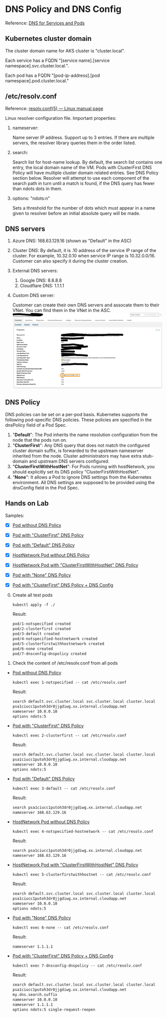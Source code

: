 # DNS Policy and DNS Config

Reference: [DNS for Services and Pods](https://kubernetes.io/docs/concepts/services-networking/dns-pod-service/)

## Kubernetes cluster domain

The cluster domain name for AKS cluster is "cluster.local".

Each service has a FQDN  "[service name].[service namespace].svc.cluster.local.".

Each pod has a FQDN "[pod-ip-address].[pod namespace].pod.cluster.local."

## /etc/resolv.conf

Reference: [resolv.conf(5) — Linux manual page](https://man7.org/linux/man-pages/man5/resolv.conf.5.html)

Linux resolver configuration file. 
Important properties:
1. nameserver: 
   
   Name server IP address. Support up to 3 entries. If there are multiple servers, the resolver library queries them in the order listed.

2. search:

   Search list for host-name lookup. By default, the search list contains one entry, the local domain name of the VM. Pods with ClusterFirst DNS Policy will have multiple cluster domain related entries. See DNS Policy section below.
   Resolver will attempt to use each component of the search path in turn until a match is found, if the DNS query has fewer than ndots dots in them.

3. options: "ndots:n"

   Sets a threshold for the number of dots which must appear in a name given to resolver before an initial absolute query will be made.

## DNS servers
1. Azure DNS: 168.63.129.16 (shown as "Default" in the ASC)
2. Cluster DNS:
   By default, it is .10 address of the service IP range of the cluster. For example, 10.32.0.10 when service IP range is 10.32.0.0/16. Customer can also specify it during the cluster creation. 
3. External DNS servers:
   1. Google DNS: 8.8.8.8
   2. Cloudflare DNS: 1.1.1.1
4. Custom DNS server:
   
   Customer can create their own DNS servers and assocate them to their VNet. You can find them in the VNet in the ASC.
   ![Custom DNS Servers on ASC](./ASC_VNet_CustomDNSServers.jpeg)

## DNS Policy

DNS policies can be set on a per-pod basis. Kubernetes supports the following pod-specific DNS policies. These policies are specified in the dnsPolicy field of a Pod Spec.

1. "**Default**": The Pod inherits the name resolution configuration from the node that the pods run on. 
2. "**ClusterFirst**": Any DNS query that does not match the configured cluster domain suffix, is forwarded to the upstream nameserver inherited from the node. Cluster administrators may have extra stub-domain and upstream DNS servers configured.
3. "**ClusterFirstWithHostNet**": For Pods running with hostNetwork, you should explicitly set its DNS policy "ClusterFirstWithHostNet".
4. "**None**": It allows a Pod to ignore DNS settings from the Kubernetes environment. All DNS settings are supposed to be provided using the dnsConfig field in the Pod Spec.

## Hands on Lab

Samples:
- [x] [Pod without DNS Policy](1-notspecified.yaml)
- [x] [Pod with "ClusterFirst" DNS Policy](2-clusterfirst.yaml)
- [x] [Pod with "Default" DNS Policy](3-default.yaml)
- [x] [HostNetwork Pod without DNS Policy](4-notspecified-hostnetwork.yaml)
- [x] [HostNetwork Pod with "ClusterFirstWithHostNet" DNS Policy](5-clusterfirstwithhostnet.yaml)
- [x] [Pod with "None" DNS Policy](6-none.yaml)
- [x] [Pod with "ClusterFirst" DNS Policy + DNS Config](7-dnsconfig-dnspolicy.yaml)


0. Create all test pods
   ```
   kubectl apply -f ./
   ```
   Result:
   ```
   pod/1-notspecified created
   pod/2-clusterfirst created
   pod/3-default created
   pod/4-notspecified-hostnetwork created
   pod/5-clusterfirstwithhostnetwork created
   pod/6-none created
   pod/7-dnsconfig-dnspolicy created
   ```

1. Check the content of /etc/resolv.conf from all pods
- [Pod without DNS Policy](1-notspecified.yaml)
   ```
   kubectl exec 1-notspecified -- cat /etc/resolv.conf
   ```
   Result:
   ```
   search default.svc.cluster.local svc.cluster.local cluster.local psa1ciucc1putoh3dr0jjgdiwg.xx.internal.cloudapp.net
   nameserver 10.0.0.10
   options ndots:5
   ```
- [Pod with "ClusterFirst" DNS Policy](2-clusterfirst.yaml)
   ```
   kubectl exec 2-clusterfirst -- cat /etc/resolv.conf
   ```
   Result:
   ```
   search default.svc.cluster.local svc.cluster.local cluster.local psa1ciucc1putoh3dr0jjgdiwg.xx.internal.cloudapp.net
   nameserver 10.0.0.10
   options ndots:5
   ```
- [Pod with "Default" DNS Policy](3-default.yaml)
   ```
   kubectl exec 3-default -- cat /etc/resolv.conf
   ```
   Result:
   ```
   search psa1ciucc1putoh3dr0jjgdiwg.xx.internal.cloudapp.net
   nameserver 168.63.129.16
   ```
- [HostNetwork Pod without DNS Policy](4-notspecified-hostnetwork.yaml)
   ```
   kubectl exec 4-notspecified-hostnetwork -- cat /etc/resolv.conf
   ```
   Result:
   ```
   search psa1ciucc1putoh3dr0jjgdiwg.xx.internal.cloudapp.net
   nameserver 168.63.129.16
   ```
- [HostNetwork Pod with "ClusterFirstWithHostNet" DNS Policy](5-clusterfirstwithhostnet.yaml)
   ```
   kubectl exec 5-clusterfirstwithhostnet -- cat /etc/resolv.conf
   ```
   Result:
   ```
   search default.svc.cluster.local svc.cluster.local cluster.local psa1ciucc1putoh3dr0jjgdiwg.xx.internal.cloudapp.net
   nameserver 10.0.0.10
   options ndots:5
   ```
- [Pod with "None" DNS Policy](6-none.yaml)
   ```
   kubectl exec 6-none -- cat /etc/resolv.conf
   ```
   Result:
   ```
   nameserver 1.1.1.1
   ```
- [Pod with "ClusterFirst" DNS Policy + DNS Config](7-dnsconfig-dnspolicy.yaml)
   ```
   kubectl exec 7-dnsconfig-dnspolicy -- cat /etc/resolv.conf
   ```
   Result:
   ```
   search default.svc.cluster.local svc.cluster.local cluster.local psa1ciucc1putoh3dr0jjgdiwg.xx.internal.cloudapp.net my.dns.search.suffix
   nameserver 10.0.0.10
   nameserver 1.1.1.1
   options ndots:5 single-request-reopen
   ```
